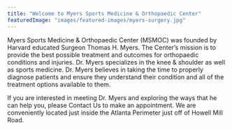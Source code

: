 ```yaml
---
title: "Welcome to Myers Sports Medicine & Orthopaedic Center"
featuredImage: "images/featured-images/myers-surgery.jpg"
---
```

Myers Sports Medicine & Orthopaedic Center (MSMOC) was 
founded by Harvard educated Surgeon Thomas H. Myers. 
The Center’s mission is to provide the best possible 
treatment and outcomes for orthopaedic conditions and 
injuries. Dr. Myers specializes in the knee & shoulder 
as well as sports medicine. Dr. Myers believes in taking 
the time to properly diagnose patients and ensure they 
understand their condition and all of the treatment 
options available to them. 

If you are interested in meeting Dr. Myers and exploring 
the ways that he can help you, please Contact Us to make 
an appointment. We are conveniently located just inside 
the Atlanta Perimeter just off of Howell Mill Road.